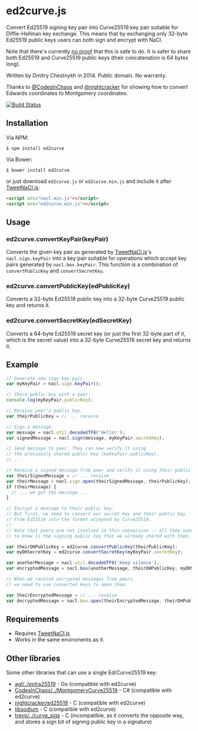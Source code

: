 ed2curve.js
===========

Convert Ed25519 signing key pair into Curve25519 key pair suitable for
Diffie-Hellman key exchange. This means that by exchanging only 32-byte
Ed25519 public keys users can both sign and encrypt with NaCl.

Note that there's currently [no proof](http://crypto.stackexchange.com/a/3311/291)
that this is safe to do. It is safer to share both Ed25519 and Curve25519
public keys (their concatenation is 64 bytes long).

Written by Dmitry Chestnykh in 2014. Public domain. No warranty.

Thanks to [@CodesInChaos](https://github.com/CodesInChaos) and
[@nightcracker](https://github.com/nightcracker) for showing how to
convert Edwards coordinates to Montgomery coordinates.

[![Build Status](https://travis-ci.org/dchest/ed2curve-js.svg?branch=master)
](https://travis-ci.org/dchest/ed2curve-js)


Installation
------------

Via NPM:

    $ npm install ed2curve

Via Bower:

    $ bower install ed2curve


or just download `ed2curve.js` or `ed2curve.min.js` and include it after
[TweetNaCl.js](https://github.com/dchest/tweetnacl-js):

```html
<script src="nacl.min.js"></script>
<script src="ed2curve.min.js"></script>
```

Usage
-----

### ed2curve.convertKeyPair(keyPair)

Converts the given key pair as generated by
[TweetNaCl.js](https://github.com/dchest/tweetnacl-js)'s `nacl.sign.keyPair`
into a key pair suitable for operations which accept key pairs generated by
`nacl.box.keyPair`. This function is a combination of `convertPublicKey`
and `convertSecretKey`.

### ed2curve.convertPublicKey(edPublicKey)

Converts a 32-byte Ed25519 public key into a 32-byte Curve25519 public key
and returns it.

### ed2curve.convertSecretKey(edSecretKey)

Converts a 64-byte Ed25519 secret key (or just the first 32-byte part of it,
which is the secret value) into a 32-byte Curve25519 secret key and returns it.


Example
-------

```javascript
// Generate new sign key pair.
var myKeyPair = nacl.sign.keyPair();

// Share public key with a peer.
console.log(myKeyPair.publicKey);

// Receive peer's public key.
var theirPublicKey = // ... receive

// Sign a message.
var message = nacl.util.decodeUTF8('Hello!');
var signedMessage = nacl.sign(message, myKeyPair.secretKey);

// Send message to peer. They can now verify it using
// the previously shared public key (myKeyPair.publicKey).
// ...

// Receive a signed message from peer and verify it using their public key.
var theirSignedMessage = // ... receive
var theirMessage = nacl.sign.open(theirSignedMessage, theirPublicKey);
if (theirMessage) {
  // ... we got the message ...
}

// Encrypt a message to their public key.
// But first, we need to convert our secret key and their public key
// from Ed25519 into the format accepted by Curve25519.
//
// Note that peers are not involved in this conversion -- all they need
// to know is the signing public key that we already shared with them.

var theirDHPublicKey = ed2curve.convertPublicKey(theirPublicKey);
var myDHSecretKey = ed2curve.convertSecretKey(myKeyPair.secretKey);

var anotherMessage = nacl.util.decodeUTF8('Keep silence');
var encryptedMessage = nacl.box(anotherMessage, theirDHPublicKey, myDHSecretKey);

// When we receive encrypted messages from peers,
// we need to use converted keys to open them.

var theirEncryptedMessage = // ... receive
var decryptedMessage = nacl.box.open(theirEncryptedMessage, theirDHPublicKey, myDHSecretKey);
```

Requirements
------------

* Requires [TweetNaCl.js](https://github.com/dchest/tweetnacl-js)
* Works in the same enviroments as it.


Other libraries
---------------

Some other libraries that can use a single Ed/Curve25519 key:

* [agl/../extra25519](https://github.com/agl/ed25519/blob/master/extra25519/extra25519.go) - Go
  (compatible with ed2curve)
* [CodesInChaos/../MontgomeryCurve25519](https://github.com/CodesInChaos/Chaos.NaCl/blob/master/Chaos.NaCl/MontgomeryCurve25519.cs) - C#
  (compatible with ed2curve)
* [nightcracker/ed25519](https://github.com/nightcracker/ed25519/blob/master/src/key_exchange.c) - C
  (compatible with ed2curve)
* [libsodium](https://github.com/jedisct1/libsodium) - C
  (compatible with ed2curve)
* [trevp/../curve_sigs](https://github.com/trevp/ref10_extract/blob/master/ed25519/additions/curve_sigs.c) - C
  (incompatible, as it converts the opposite way, and stores a sign bit of signing public key in a signature)
